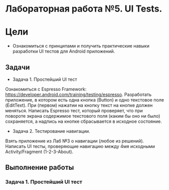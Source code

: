 # Лабораторная работа №5. UI Tests.
# Цели
* Ознакомиться с принципами и получить практические навыки разработки UI тестов для Android приложений.
## Задачи
* Задача 1. Простейший UI тест

Ознакомиться с Espresso Framework: https://developer.android.com/training/testing/espresso. Разработать приложение, в котором есть одна кнопка (Button) и одно текстовое поле (EditText). При (первом) нажатии на кнопку текст на кнопке должен меняться.
Написать Espresso тест, который проверяет, что при повороте экрана содержимое текстового поля (каким бы оно ни было) сохраняется, а надпись на кнопке сбрасывается в исходное состояние.
* Задача 2. Тестирование навигации.

Взять приложение из Лаб №3 о навигации (любое из решений). Написать UI тесты, проверяющие навигацию между 4мя исходными Activity/Fragment (1-2-3-About).
## Выполнение работы
### Задача 1. Простейший UI тест
